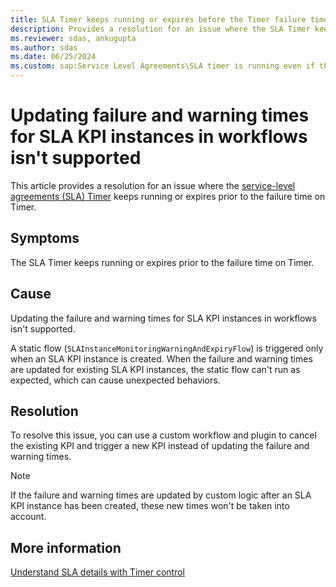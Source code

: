 ```yaml
---
title: SLA Timer keeps running or expires before the Timer failure time
description: Provides a resolution for an issue where the SLA Timer keeps running or expires prior to the failure time on Timer.
ms.reviewer: sdas, ankugupta
ms.author: sdas
ms.date: 06/25/2024
ms.custom: sap:Service Level Agreements\SLA timer is running even if the case is resolved
---
```

# Updating failure and warning times for SLA KPI instances in workflows isn't supported 

This article provides a resolution for an issue where the [service-level agreements (SLA) Timer](/dynamics365/customer-service/administer/add-timer-control-case-form-track-time-against-sla) keeps running or expires prior to the failure time on Timer.

## Symptoms

The SLA Timer keeps running or expires prior to the failure time on Timer.

## Cause

Updating the failure and warning times for SLA KPI instances in workflows isn't supported.

A static flow (`SLAInstanceMonitoringWarningAndExpiryFlow`) is triggered only when an SLA KPI instance is created. When the failure and warning times are updated for existing SLA KPI instances, the static flow can't run as expected, which can cause unexpected behaviors.

## Resolution

To resolve this issue, you can use a custom workflow and plugin to cancel the existing KPI and trigger a new KPI instead of updating the failure and warning times.

> [!NOTE]
> If the failure and warning times are updated by custom logic after an SLA KPI instance has been created, these new times won't be taken into account.

## More information

[Understand SLA details with Timer control](/dynamics365/customer-service/use/customer-service-hub-user-guide-case-sla#understand-sla-details-with-timer-control)

